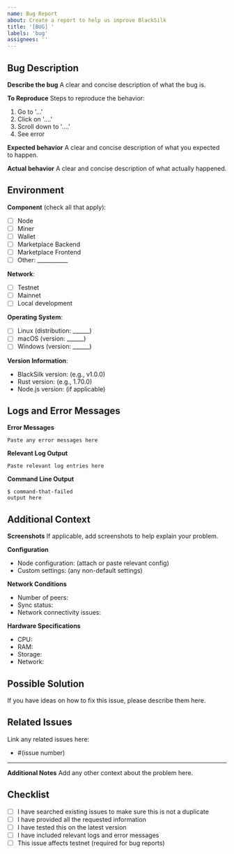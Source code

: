 ```yaml
---
name: Bug Report
about: Create a report to help us improve BlackSilk
title: '[BUG] '
labels: 'bug'
assignees: ''
---
```


## Bug Description

**Describe the bug**
A clear and concise description of what the bug is.

**To Reproduce**
Steps to reproduce the behavior:
1. Go to '...'
2. Click on '....'
3. Scroll down to '....'
4. See error

**Expected behavior**
A clear and concise description of what you expected to happen.

**Actual behavior**
A clear and concise description of what actually happened.

## Environment

**Component** (check all that apply):
- [ ] Node
- [ ] Miner
- [ ] Wallet
- [ ] Marketplace Backend
- [ ] Marketplace Frontend
- [ ] Other: ___________

**Network**:
- [ ] Testnet
- [ ] Mainnet
- [ ] Local development

**Operating System**:
- [ ] Linux (distribution: ______)
- [ ] macOS (version: ______)
- [ ] Windows (version: ______)

**Version Information**:
- BlackSilk version: (e.g., v1.0.0)
- Rust version: (e.g., 1.70.0)
- Node.js version: (if applicable)

## Logs and Error Messages

**Error Messages**
```
Paste any error messages here
```

**Relevant Log Output**
```
Paste relevant log entries here
```

**Command Line Output**
```
$ command-that-failed
output here
```

## Additional Context

**Screenshots**
If applicable, add screenshots to help explain your problem.

**Configuration**
- Node configuration: (attach or paste relevant config)
- Custom settings: (any non-default settings)

**Network Conditions**
- Number of peers: 
- Sync status: 
- Network connectivity issues: 

**Hardware Specifications**
- CPU: 
- RAM: 
- Storage: 
- Network: 

## Possible Solution

If you have ideas on how to fix this issue, please describe them here.

## Related Issues

Link any related issues here:
- #(issue number)

---

**Additional Notes**
Add any other context about the problem here.

## Checklist

- [ ] I have searched existing issues to make sure this is not a duplicate
- [ ] I have provided all the requested information
- [ ] I have tested this on the latest version
- [ ] I have included relevant logs and error messages
- [ ] This issue affects testnet (required for bug reports)
